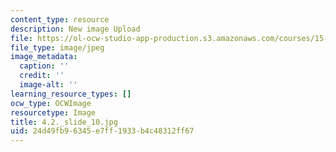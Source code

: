 ```yaml
---
content_type: resource
description: New image Upload
file: https://ol-ocw-studio-app-production.s3.amazonaws.com/courses/15-s21-nuts-and-bolts-of-business-plans-january-iap-2014/24d49fb96345e7ff1933b4c48312ff67_4.2._slide_10.jpg
file_type: image/jpeg
image_metadata:
  caption: ''
  credit: ''
  image-alt: ''
learning_resource_types: []
ocw_type: OCWImage
resourcetype: Image
title: 4.2._slide_10.jpg
uid: 24d49fb9-6345-e7ff-1933-b4c48312ff67
---
```

